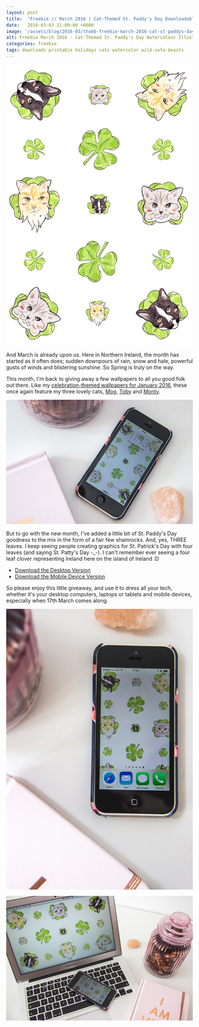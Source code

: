 ```yaml
---
layout: post
title:  "Freebie // March 2016 | Cat-Themed St. Paddy's Day Downloadable Wallpaper"
date:   2016-03-03 11:00:00 +0000
image: '/assets/blog/2016-03/thumb-freebie-march-2016-cat-st-paddys-day-wallpaper.jpg'
alt: Freebie March 2016 - Cat-Themed St. Paddy's Day Watercolour Illustration - Downloadable Wallpaper
categories: freebie
tags: downloads printable holidays cats watercolor wild-sofa-beasts
---
```


![Freebie March 2016 - Cat-Themed St. Paddy's Day Watercolour Illustration - Downloadable Wallpaper by A Rose Cast](/assets/blog/2016-03/freebie-march-2016-cat-st-paddys-day-wallpaper-01.jpg "Freebie March 2016 - Cat-Themed St. Paddy's Day Watercolour Illustration - Downloadable Wallpaper by @arosecast")

<p class="intro">And March is already upon us. Here in Northern Ireland, the month has started as it often does; sudden downpours of rain, snow and hale, powerful gusts of winds and blistering sunshine. So Spring is truly on the way.</p>

This month, I'm back to giving away a few wallpapers to all you good folk out there. Like my [celebration-themed wallpapers for January 2016](/freebie/2015/12/31/cat-celebration-wallpapers.html), these once again feature my three lovely cats, <a href="https://www.instagram.com/p/_bgRcIGFT7/" title="A photo of Mog on my Instagram">Mog</a>, <a href="https://www.instagram.com/p/8nSfiJmFWm/" title="A photo of Toby on my Instagram">Toby</a> and <a href="https://www.instagram.com/p/_JysW9GFdo/" title="A photo of Month on my Instagram">Monty</a>.

![Freebie March 2016 - Cat-Themed St. Paddy's Day Watercolour Illustration - Downloadable Wallpaper by A Rose Cast](/assets/blog/2016-03/freebie-march-2016-cat-st-paddys-day-wallpaper-02.jpg "Freebie March 2016 - Cat-Themed St. Paddy's Day Watercolour Illustration - Downloadable Wallpaper by @arosecast")

But to go with the new month, I've added a little bit of St. Paddy's Day goodness to the mix in the form of a fair few shamrocks. And, yes, THREE leaves. I keep seeing people creating graphics for St. Patrick's Day with four leaves (and saying St. Patty's Day -_-). I can't remember ever seeing a four leaf clover representing Ireland here on the island of Ireland :D

+ [Download the Desktop Version](/assets/blog/2016-03/freebie-march-2016-cat-st-paddys-day-wallpaper-horizontal.jpg)
+ [Download the Mobile Device Version](/assets/blog/2016-03/freebie-march-2016-cat-st-paddys-day-wallpaper-vertical.jpg)

So please enjoy this little giveaway, and use it to dress all your tech, whether it's your desktop computers, laptops or tablets and mobile devices, especially when 17th March comes along.

![Freebie March 2016 - Cat-Themed St. Paddy's Day Watercolour Illustration - Downloadable Wallpaper by A Rose Cast](/assets/blog/2016-03/freebie-march-2016-cat-st-paddys-day-wallpaper-03.jpg "Freebie March 2016 - Cat-Themed St. Paddy's Day Watercolour Illustration - Downloadable Wallpaper by @arosecast")

![Freebie March 2016 - Cat-Themed St. Paddy's Day Watercolour Illustration - Downloadable Wallpaper by A Rose Cast](/assets/blog/2016-03/freebie-march-2016-cat-st-paddys-day-wallpaper-04.jpg "Freebie March 2016 - Cat-Themed St. Paddy's Day Watercolour Illustration - Downloadable Wallpaper by @arosecast")